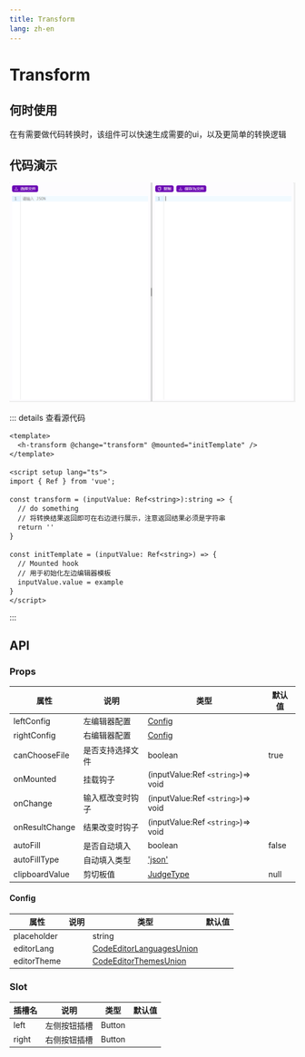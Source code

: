 ```yaml
---
title: Transform
lang: zh-en
---
```

# Transform

## 何时使用

在有需要做代码转换时，该组件可以快速生成需要的ui，以及更简单的转换逻辑

## 代码演示

<!-- <template>
  <h-transform @change="handleChange" @mounted="handleMounted" />
</template>

<script setup lang="ts">
import { Ref } from 'vue';

const handleChange = (inputValue: Ref<string>) => {
  // do something
  return ''
}

const handleMounted = (inputValue: Ref<string>) => {
  // Mounted hook
}
</script> -->

![1677219268800](image/Transform/1677219268800.png)

::: details 查看源代码

```vue
<template>
  <h-transform @change="transform" @mounted="initTemplate" />
</template>

<script setup lang="ts">
import { Ref } from 'vue';

const transform = (inputValue: Ref<string>):string => {
  // do something
  // 将转换结果返回即可在右边进行展示，注意返回结果必须是字符串
  return ''
}

const initTemplate = (inputValue: Ref<string>) => {
  // Mounted hook
  // 用于初始化左边编辑器模板
  inputValue.value = example
}
</script>

```

:::

## API

### Props

| 属性           | 说明             | 类型                                 | 默认值 |
| -------------- | ---------------- | ------------------------------------ | ------ |
| leftConfig     | 左编辑器配置     | [Config](#config)                       |        |
| rightConfig    | 右编辑器配置     | [Config](#config)                       |        |
| canChooseFile  | 是否支持选择文件 | boolean                              | true   |
| onMounted      | 挂载钩子         | (inputValue:Ref `<string>`)=> void |        |
| onChange       | 输入框改变时钩子 | (inputValue:Ref `<string>`)=> void |        |
| onResultChange | 结果改变时钩子   | (inputValue:Ref `<string>`)=> void |        |
| autoFill       | 是否自动填入     | boolean                              | false  |
| autoFillType   | 自动填入类型     | [&#39;json&#39;](#'json')               |        |
| clipboardValue | 剪切板值         | [JudgeType](#JudgeType)                 | null   |

#### Config

| 属性        | 说明 | 类型                                               | 默认值 |
| ----------- | ---- | -------------------------------------------------- | ------ |
| placeholder |      | string                                             |        |
| editorLang  |      | [CodeEditorLanguagesUnion](#CodeEditorLanguagesUnion) |        |
| editorTheme |      | [CodeEditorThemesUnion](#CodeEditorThemesUnion)       |        |

### Slot

| 插槽名      | 说明         | 类型   | 默认值 |
| ----------- | ------------ | ------ | ------ |
| left        | 左侧按钮插槽 | Button |        |
| right       | 右侧按钮插槽 | Button |        |
